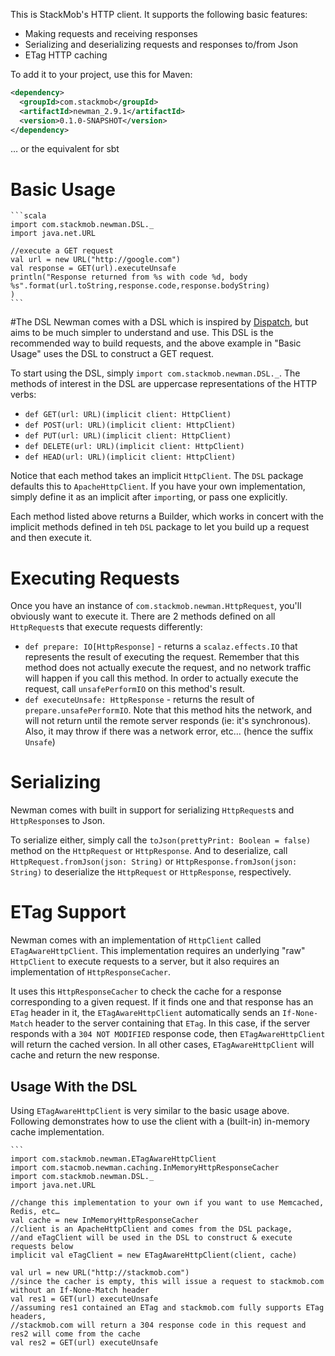 This is StackMob's HTTP client. It supports the following basic features:

* Making requests and receiving responses
* Serializing and deserializing requests and responses to/from Json
* ETag HTTP caching

To add it to your project, use this for Maven:

```xml
<dependency>
  <groupId>com.stackmob</groupId>
  <artifactId>newman_2.9.1</artifactId>
  <version>0.1.0-SNAPSHOT</version>
</dependency>
```

… or the equivalent for sbt

# Basic Usage
	
	```scala
	import com.stackmob.newman.DSL._
	import java.net.URL
	
	//execute a GET request
	val url = new URL("http://google.com")
	val response = GET(url).executeUnsafe
	println("Response returned from %s with code %d, body %s".format(url.toString,response.code,response.bodyString)
	)
	```
#The DSL
Newman comes with a DSL which is inspired by [Dispatch](http://dispatch.databinder.net/Dispatch.html), but aims to be much simpler to understand and use. This DSL is the recommended way to build requests, and the above example in "Basic Usage" uses the DSL to construct a GET request.

To start using the DSL, simply `import com.stackmob.newman.DSL._`. The methods of interest in the DSL are uppercase representations of the HTTP verbs: 

* `def GET(url: URL)(implicit client: HttpClient)`
* `def POST(url: URL)(implicit client: HttpClient)`
* `def PUT(url: URL)(implicit client: HttpClient)`
* `def DELETE(url: URL)(implicit client: HttpClient)`
* `def HEAD(url: URL)(implicit client: HttpClient)`

Notice that each method takes an implicit `HttpClient`. The `DSL` package defaults this to `ApacheHttpClient`. If you have your own implementation, simply define it as an implicit after `import`ing, or pass one explicitly.

Each method listed above returns a Builder, which works in concert with the implicit methods defined in teh `DSL` package to let you build up a request and then execute it.

# Executing Requests
Once you have an instance of `com.stackmob.newman.HttpRequest`, you'll obviously want to execute it. There are 2 methods defined on all `HttpRequest`s that execute requests differently:

* `def prepare: IO[HttpResponse]` - returns a `scalaz.effects.IO` that represents the result of executing the request. Remember that this method does not actually execute the request, and no network traffic will happen if you call this method. In order to actually execute the request, call `unsafePerformIO` on this method's result.
* `def executeUnsafe: HttpResponse` - returns the result of `prepare.unsafePerformIO`. Note that this method hits the network, and will not return until the remote server responds (ie: it's synchronous). Also, it may throw if there was a network error, etc… (hence the suffix `Unsafe`)

# Serializing
Newman comes with built in support for serializing `HttpRequest`s and `HttpRespons`es to Json.

To serialize either, simply call the `toJson(prettyPrint: Boolean = false)` method on the `HttpRequest` or `HttpResponse`. And to deserialize, call `HttpRequest.fromJson(json: String)` or `HttpResponse.fromJson(json: String)` to deserialize the `HttpRequest` or `HttpResponse`, respectively.

# ETag Support
Newman comes with an implementation of `HttpClient` called `ETagAwareHttpClient`. This implementation requires an underlying "raw" `HttpClient` to execute requests to a server, but it also requires an implementation of `HttpResponseCacher`.

It uses this `HttpResponseCacher` to check the cache for a response corresponding to a given request. If it finds one and that response has an `ETag` header in it, the `ETagAwareHttpClient` automatically sends an `If-None-Match` header to the server containing that `ETag`. In this case, if the server responds with a `304 NOT MODIFIED` response code, then `ETagAwareHttpClient` will return the cached version. In all other cases, `ETagAwareHttpClient` will cache and return the new response.

## Usage With the DSL
Using `ETagAwareHttpClient` is very similar to the basic usage above. Following demonstrates how to use the client with a (built-in) in-memory cache implementation.

	```
	import com.stackmob.newman.ETagAwareHttpClient
	import com.stacmob.newman.caching.InMemoryHttpResponseCacher
	import com.stackmob.newman.DSL._
	import java.net.URL
	
	//change this implementation to your own if you want to use Memcached, Redis, etc…
	val cache = new InMemoryHttpResponseCacher
	//client is an ApacheHttpClient and comes from the DSL package,
	//and eTagClient will be used in the DSL to construct & execute requests below
	implicit val eTagClient = new ETagAwareHttpClient(client, cache)
	
	val url = new URL("http://stackmob.com")
	//since the cacher is empty, this will issue a request to stackmob.com without an If-None-Match header
	val res1 = GET(url) executeUnsafe
	//assuming res1 contained an ETag and stackmob.com fully supports ETag headers,
	//stackmob.com will return a 304 response code in this request and res2 will come from the cache
	val res2 = GET(url) executeUnsafe